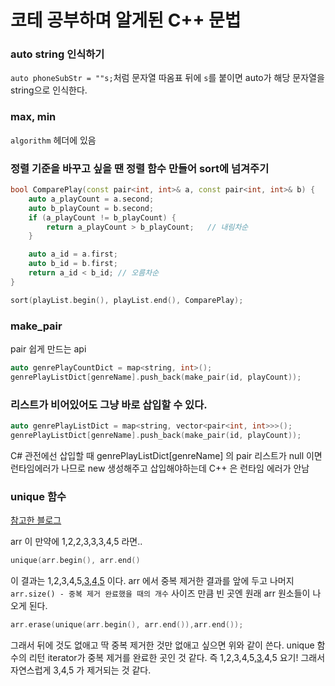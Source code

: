 # 코테 공부하며 알게된 C++ 문법

### auto string 인식하기

`auto phoneSubStr = ""s;`처럼 문자열 따옴표 뒤에 `s`를 붙이면 auto가 해당 문자열을 string으로 인식한다.

### max, min

`algorithm` 헤더에 있음

### 정렬 기준을 바꾸고 싶을 땐 정렬 함수 만들어 sort에 넘겨주기

```cpp
bool ComparePlay(const pair<int, int>& a, const pair<int, int>& b) {
	auto a_playCount = a.second;
	auto b_playCount = b.second;
	if (a_playCount != b_playCount) {
		return a_playCount > b_playCount;   // 내림차순
	}

	auto a_id = a.first;
	auto b_id = b.first;
	return a_id < b_id; // 오름차순
}
```
```cpp
sort(playList.begin(), playList.end(), ComparePlay);
```

### make_pair

pair 쉽게 만드는 api 

```cpp
auto genrePlayCountDict = map<string, int>();
genrePlayListDict[genreName].push_back(make_pair(id, playCount));
```

### 리스트가 비어있어도 그냥 바로 삽입할 수 있다.

```cpp
auto genrePlayListDict = map<string, vector<pair<int, int>>>();
genrePlayListDict[genreName].push_back(make_pair(id, playCount));
```
C# 관전에선 삽입할 때 genrePlayListDict[genreName] 의 pair 리스트가 null 이면 런타임에러가 나므로 new 생성해주고 삽입해야하는데 C++ 은 런타임 에러가 안남

### unique 함수

[참고한 블로그](https://sangwoo0727.github.io/c++/Cplus-unique/)

arr 이 만약에 1,2,2,3,3,3,4,5 라면..

```cpp
unique(arr.begin(), arr.end()
```

이 결과는 1,2,3,4,5,<u>3,4,5</u> 이다.
arr 에서 중복 제거한 결과를 앞에 두고 나머지 `arr.size() - 중복 제거 완료했을 때의 개수` 사이즈 만큼 빈 곳엔 원래 arr 원소들이 나오게 된다.

```cpp
arr.erase(unique(arr.begin(), arr.end()),arr.end());
```

그래서 뒤에 것도 없애고 딱 중복 제거한 것만 없애고 싶으면 위와 같이 쓴다. unique 함수의 리턴 iterator가 중복 제거를 완료한 곳인 것 같다. 즉 1,2,3,4,5,<u>3</u>,4,5 요기! 그래서 자연스럽게 3,4,5 가 제거되는 것 같다.
